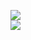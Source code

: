 [![](https://img.shields.io/badge/Made%20With-Github%20Spray-lightgrey.svg?style=for-the-badge&logo=github)](https://github.com/Annihil/github-spray#6110)  
[![](https://i.imgur.com/2DrTn0Z.gif)](https://github.com/Annihil/github-spray)